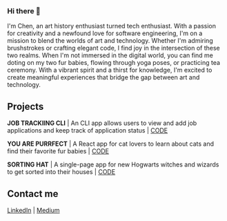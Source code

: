 ### Hi there 👋
I'm Chen, an art history enthusiast turned tech enthusiast. With a passion for creativity and a newfound love for software engineering, I'm on a mission to blend the worlds of art and technology. Whether I'm admiring brushstrokes or crafting elegant code, I find joy in the intersection of these two realms. When I'm not immersed in the digital world, you can find me doting on my two fur babies, flowing through yoga poses, or practicing tea ceremony. With a vibrant spirit and a thirst for knowledge, I'm excited to create meaningful experiences that bridge the gap between art and technology.

## Projects
**JOB TRACKIING CLI** | An CLI app allows users to view and add job applications and keep track of application status | [CODE](https://github.com/LuluLalaJ/job_tracking_cli)

**YOU ARE PURRFECT** | A React app for cat lovers to learn about cats and find their favorite fur babies | [CODE](https://github.com/LuluLalaJ/you-are-purrfect-react-app) 

**SORTING HAT** | A single-page app for new Hogwarts witches and wizards to get sorted into their houses | [CODE](https://github.com/LuluLalaJ/sorting-hat-app) 

## Contact me
[LinkedIn](https://www.linkedin.com/in/chenjiang15/) | [Medium](https://medium.com/@chjiang15) 

<!--
**LuluLalaJ/LuluLalaJ** is a ✨ _special_ ✨ repository because its `README.md` (this file) appears on your GitHub profile.

Here are some ideas to get you started:

- 🔭 I’m currently working on ...
- 🌱 I’m currently learning ...
- 👯 I’m looking to collaborate on ...
- 🤔 I’m looking for help with ...
- 💬 Ask me about ...
- 📫 How to reach me: ...
- 😄 Pronouns: ...
- ⚡ Fun fact: ...
-->
